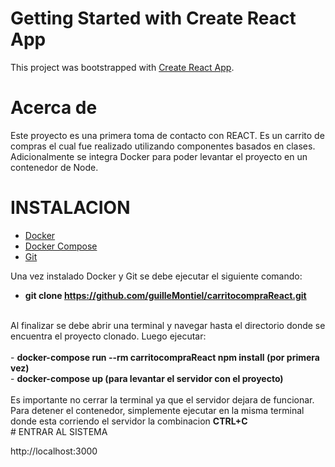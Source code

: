 # Getting Started with Create React App

This project was bootstrapped with [Create React App](https://github.com/facebook/create-react-app).

# Acerca de

Este proyecto es una primera toma de contacto con REACT. 
Es un carrito de compras el cual fue realizado utilizando componentes basados en clases. 
Adicionalmente se integra Docker para poder levantar el proyecto en un contenedor de Node.

# INSTALACION

- <a href="https://docs.docker.com/engine/install/" target="_blank">Docker</a>
- <a href="https://docs.docker.com/compose/install/" target="_blank"> Docker Compose </a>
- <a href="https://git-scm.com/book/en/v2/Getting-Started-Installing-Git" target="_blank">Git</a>

Una vez instalado Docker y Git se debe ejecutar el siguiente comando:<br>
- <b>git clone https://github.com/guilleMontiel/carritocompraReact.git</b>
<br>
Al finalizar se debe abrir una terminal y navegar hasta el directorio donde se encuentra el proyecto clonado. Luego ejecutar:<br><br>
- <b> docker-compose run --rm carritocompraReact npm install (por primera vez)</b><br>
- <b> docker-compose up (para levantar el servidor con el proyecto)</b><br>
<br>
Es importante no cerrar la terminal ya que el servidor dejara de funcionar. <br>
Para detener el contenedor, simplemente ejecutar en la misma terminal donde esta corriendo el servidor la combinacion <b>CTRL+C</b> 
<br>
# ENTRAR AL SISTEMA

http://localhost:3000
